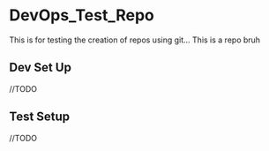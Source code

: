 # DevOps_Test_Repo

This is for testing the creation of repos using git... This is a repo bruh

## Dev Set Up
//TODO

## Test Setup
//TODO
